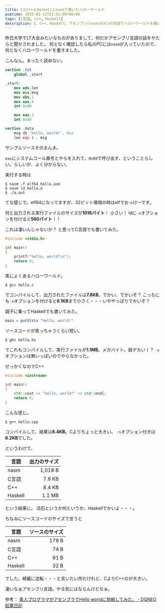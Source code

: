 ```yaml
---
title: CとC++とHaskellとnasmで書いたハローワールド
pubtime: 2015-02-11T21:51:00+09:00
tags: [C言語, C++, Haskell]
description: C、C++、Haskell、アセンブリ(nasm)の4つの言語でハローワールドを書いてみて、それぞれのコンパイル後のサイズを比べてみました。
---
```


昨日大学でLT大会みたいなものがありまして、何だかアセンブリ言語の話をやたらと聞かされました。
何となく確認したら私のPCには`nasm`が入っていたので、何となくハローワールドを書きました。

こんなん。まったく読めない。
``` nasm
section .txt
    global _start

_start:
    mov edx,len
    mov ecx,msg
    mov ebx,1
    mov eax,4
    int 0x80

    mov eax,1
    int 0x80

section .data
    msg db 'hello, world!', 0xa
    len equ $ - msg
```
サンプルソースそのまんま。

`eax`にシステムコール番号とやらを入れて、`0x80`で呼び出す、ということらしい。らしいが、よく分からない。

実行する時は
``` shell
$ nasm -f elf64 hello.asm
$ nasm ld hello.o
$ ./a.out
```
てな感じで。elf64になってますが、32ビット環境の時はelfでおっけーです。

何と出力される実行ファイルのサイズが**1018バイト**！ 小さい！
ldに`-s`オプションを付けると**560バイト**！！

これは凄いんじゃないか？ と思ってC言語でも書いてみた。
``` c
#include <stdio.h>

int main()
{
    printf("hello, world!\n");
    return 0;
}
```
実によくあるハローワールド。

``` shell
$ gcc hello.c
```
でコンパイルして、出力されたファイルは**7.8KB**。でかい、でかいぞ？
こっちにも`-s`オプションを付けると**6.1KB**まで小さく・・・いややっぱりでかいぞ？

調子に乗ってHaskellでも書いてみた。
``` haskell
main = putStrLn "hello, world!"
```
ソースコードが笑っちゃうくらい短い。

``` shell
$ ghc hello.hs
```
でこれもコンパイルして、実行ファイルが**1.1MB**。メガバイト。超デカい！？
`-s`オプションは無いっぽいのでやらなかった。

せっかくなのでC++
``` c++
#include <iostream>

int main()
{
    std::cout << "hello, world!" << std::endl;
    return 0;
}
```
こんな感じ。
``` shell
$ g++ hello.cpp
```
コンパイルして、結果は**8.4KB**。Cよりちょっと大きい。
`-s`オプション付きは**6.2KB**でした。

というわけで、

|言語   |出力のサイズ |
|-------|------------:|
|nasm   |      1,018 B|
|C言語  |       7.8 KB|
|C++    |       8.4 KB|
|Haskell|       1.1 MB|

という結果に。
流石というか何というか、Haskellでかいよ・・・。

ちなみにソースコードのサイズで言うと

|言語   |ソースのサイズ |
|-------|--------------:|
|nasm   |          178 B|
|C言語  |           74 B|
|C++    |           91 B|
|Haskell|           32 B|

でした。綺麗に逆転・・・と言いたい所だけれど、CよりC++のが大きい。

凄いなぁアセンブリ言語。やる気にはならんけどなぁ。

参考： [素人プログラマがアセンブラでHello worldに挑戦してみた。 - DQNEO起業日記](http://dqn.sakusakutto.jp/2011/05/hello-world.html)
